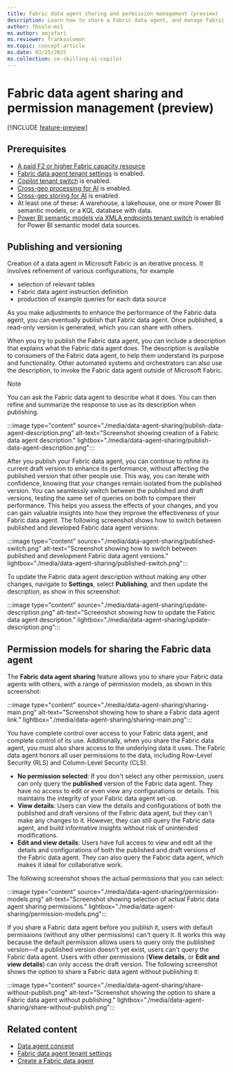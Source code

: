 ```yaml
---
title: Fabric data agent sharing and permission management (preview)
description: Learn how to share a Fabric data agent, and manage Fabric data agent permissions.
author: fbsolo-ms1
ms.author: amjafari
ms.reviewer: franksolomon
ms.topic: concept-article
ms.date: 03/25/2025
ms.collection: ce-skilling-ai-copilot
---
```


# Fabric data agent sharing and permission management (preview)

[!INCLUDE [feature-preview](../includes/feature-preview-note.md)]

## Prerequisites

- [A paid F2 or higher Fabric capacity resource](../fundamentals/copilot-fabric-overview.md#available-regions-for-azure-openai-service)
- [Fabric data agent tenant settings](./data-agent-tenant-settings.md) is enabled.
- [Copilot tenant switch](./data-agent-tenant-settings.md) is enabled.
- [Cross-geo processing for AI](./data-agent-tenant-settings.md) is enabled.
- [Cross-geo storing for AI](./data-agent-tenant-settings.md) is enabled.
- At least one of these: A warehouse, a lakehouse, one or more Power BI semantic models, or a KQL database with data.
- [Power BI semantic models via XMLA endpoints tenant switch](./data-agent-tenant-settings.md) is enabled for Power BI semantic model data sources.

## Publishing and versioning

Creation of a data agent in Microsoft Fabric is an iterative process. It involves refinement of various configurations, for example

- selection of relevant tables
- Fabric data agent instruction definition
- production of example queries for each data source

As you make adjustments to enhance the performance of the Fabric data agent, you can eventually publish that Fabric data agent. Once published, a read-only version is generated, which you can share with others.

When you try to publish the Fabric data agent, you can include a description that explains what the Fabric data agent does. The description is available to consumers of the Fabric data agent, to help them understand its purpose and functionality. Other automated systems and orchestrators can also use the description, to invoke the Fabric data agent outside of Microsoft Fabric.

> [!NOTE]
> You can ask the Fabric data agent to describe what it does. You can then refine and summarize the response to use as its description when publishing.

:::image type="content" source="./media/data-agent-sharing/publish-data-agent-description.png" alt-text="Screenshot showing creation of a Fabric data agent description." lightbox="./media/data-agent-sharing/publish-data-agent-description.png":::

<!-- <img src="./media/data-agent-sharing/publish-data-agent-description.png" alt="Screenshot showing creation of a Fabric data agent description." width="700"/> -->

After you publish your Fabric data agent, you can continue to refine its current draft version to enhance its performance, without affecting the published version that other people use. This way, you can iterate with confidence, knowing that your changes remain isolated from the published version. You can seamlessly switch between the published and draft versions, testing the same set of queries on both to compare their performance. This helps you assess the effects of your changes, and you can gain valuable insights into how they improve the effectiveness of your Fabric data agent. The following screenshot shows how to switch between published and developed Fabric data agent versions:

:::image type="content" source="./media/data-agent-sharing/published-switch.png" alt-text="Screenshot showing how to switch between published and development Fabric data agent versions." lightbox="./media/data-agent-sharing/published-switch.png":::

To update the Fabric data agent description without making any other changes, navigate to **Settings**, select **Publishing**, and then update the description, as show in this screenshot:

:::image type="content" source="./media/data-agent-sharing/update-description.png" alt-text="Screenshot showing how to update the Fabric data agent description." lightbox="./media/data-agent-sharing/update-description.png":::

<!-- <img src="./media/data-agent-sharing/update-description.png" alt="Screenshot showing how to update the Fabric data agent description.." width="700"/> -->

## Permission models for sharing the Fabric data agent

The **Fabric data agent sharing** feature allows you to share your Fabric data agents with others, with a range of permission models, as shown in this screenshot:

<!-- <img src="./media/data-agent-sharing/sharing-main.png" alt="Screenshot showing how to share a Fabric data agent link." width="300"/> -->

:::image type="content" source="./media/data-agent-sharing/sharing-main.png" alt-text="Screenshot showing how to share a Fabric data agent link." lightbox="./media/data-agent-sharing/sharing-main.png":::

You have complete control over access to your Fabric data agent, and complete control of its use. Additionally, when you share the Fabric data agent, you must also share access to the underlying data it uses. The Fabric data agent honors all user permissions to the data, including Row-Level Security (RLS) and Column-Level Security (CLS).

<!-- <img src="./media/data-agent-sharing/sharing-main.png" alt="Screenshot showing how to share a Fabric data agent link." width="300"/> -->

- **No permission selected**: If you don't select any other permission, users can only query the **published** version of the Fabric data agent. They have no access to edit or even view any configurations or details. This maintains the integrity of your Fabric data agent set-up.
- **View details**: Users can view the details and configurations of both the published and draft versions of the Fabric data agent, but they can't make any changes to it. However, they can still query the Fabric data agent, and build informative insights without risk of unintended modifications.
- **Edit and view details**: Users have full access to view and edit all the details and configurations of both the published and draft versions of the Fabric data agent. They can also query the Fabric data agent, which makes it ideal for collaborative work.

The following screenshot shows the actual permissions that you can select:

:::image type="content" source="./media/data-agent-sharing/permission-models.png" alt-text="Screenshot showing selection of actual Fabric data agent sharing permissions." lightbox="./media/data-agent-sharing/permission-models.png":::

<!-- <img src="./media/data-agent-sharing/permission-models.png" alt="Screenshot showing selection of actual Fabric data agent sharing permissions." width="300"/> -->

If you share a Fabric data agent before you publish it, users with default permissions (without any other permissions) can't query it. It works this way because the default permission allows users to query only the published version—if a published version doesn't yet exist, users can't query the Fabric data agent. Users with other permissions (**View details**, or **Edit and view details**) can only access the draft version. The following screenshot shows the option to share a Fabric data agent without publishing it:

:::image type="content" source="./media/data-agent-sharing/share-without-publish.png" alt-text="Screenshot showing the option to share a Fabric data agent without publishing." lightbox="./media/data-agent-sharing/share-without-publish.png":::

<!-- <img src="./media/data-agent-sharing/share-without-publish.png" alt="SScreenshot showing the option to share a Fabric data agent without publishing." width="400"/> -->

## Related content

- [Data agent concept](./concept-data-agent.md)
- [Fabric data agent tenant settings](./data-agent-tenant-settings.md)
- [Create a Fabric data agent](./how-to-create-data-agent.md)